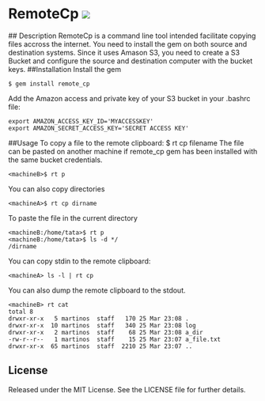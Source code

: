 # RemoteCp [![](http://stillmaintained.com/martinos/remote_cp.png)](http://stillmaintained.com/martinos/remote_cp)
</a>
## Description
RemoteCp is a command line tool intended facilitate copying files accross the internet. You need to install the gem on both source and destination systems. Since it uses Amason S3, you need to create a S3 Bucket and configure the source and destination computer with the bucket keys.
##Installation
Install the gem

    $ gem install remote_cp

Add the Amazon access and private key of your S3 bucket in your .bashrc file:

    export AMAZON_ACCESS_KEY_ID='MYACCESSKEY'
    export AMAZON_SECRET_ACCESS_KEY='SECRET ACCESS KEY'
##Usage
To copy a file to the remote clipboard:
    <machineA>$ rt cp filename
The file can be pasted on another machine if remote_cp gem has been installed with the same bucket credentials.

    <machineB>$ rt p
You can also copy directories

    <machineA>$ rt cp dirname
To paste the file in the current directory

    <machineB:/home/tata>$ rt p
    <machineB:/home/tata>$ ls -d */
    /dirname
You can copy stdin to the remote clipboard:

    <machineA> ls -l | rt cp
You can also dump the remote clipboard to the stdout.

    <machineB> rt cat
    total 8
    drwxr-xr-x   5 martinos  staff   170 25 Mar 23:08 .
    drwxr-xr-x  10 martinos  staff   340 25 Mar 23:08 log
    drwxr-xr-x   2 martinos  staff    68 25 Mar 23:08 a_dir
    -rw-r--r--   1 martinos  staff    15 25 Mar 23:07 a_file.txt
    drwxr-xr-x  65 martinos  staff  2210 25 Mar 23:07 ..
## License

Released under the MIT License.  See the LICENSE file for further details.




